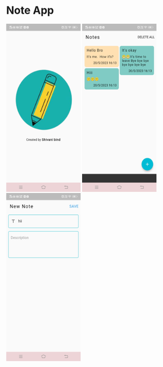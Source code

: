 # Note App

 <p float="left"><img src="https://github.com/ShivuCode/Note-App/blob/master/assets/splash.jpeg?raw=true" width="200" height="450"> 

 <img src="https://github.com/ShivuCode/Note-App/blob/master/assets/home.jpeg?raw=true" width="200" height="450">
 <img src="https://github.com/ShivuCode/Note-App/blob/master/assets/addNote.jpeg?raw=true" width="200" height="450"> 
 
 </p>

